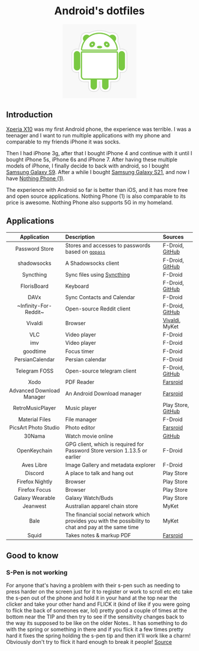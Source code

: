 <h1 align="center">Android's dotfiles</h1>

<p align="center">
    <img src="./banner.jpg" height="200px">
</p>

## Introduction

[Xperia X10](https://en.wikipedia.org/wiki/Sony_Ericsson_Xperia_X10) was my first Android phone, the experience was terrible.
I was a teenager and I want to run multiple applications with my phone and comparable to my friends iPhone it was socks.

Then I had iPhone 3g, after that I bought iPhone 4 and continue with it until I bought iPhone 5s, iPhone 6s and iPhone 7.
After having these multiple models of iPhone, I finally decide to back with android, so I bought [Samsung Galaxy S9](https://en.wikipedia.org/wiki/Samsung_Galaxy_S9).
After a while I bought [Samsung Galaxy S21](https://en.wikipedia.org/wiki/Samsung_Galaxy_S21), and now I have [Nothing Phone (1)](https://en.wikipedia.org/wiki/Nothing_Phone_1).

The experience with Android so far is better than iOS, and it has more free and open source applications.
Nothing Phone (1) is also comparable to its price is awesome. Nothing Phone also supports 5G in my homeland.

## Applications

|        Application        | Description                                                                                           | Sources                                                                             |
| :-----------------------: | :---------------------------------------------------------------------------------------------------- | :---------------------------------------------------------------------------------- |
|      Password Store       | Stores and accesses to passwords based on [`gopass`](https://github.com/gopasspw/)                    | F-Droid, [GitHub](https://github.com/android-password-store/Android-Password-Store) |
|        shadowsocks        | A Shadowsocks client                                                                                  | F-Droid, [GitHub](https://github.com/shadowsocks/shadowsocks-android)               |
|         Syncthing         | Sync files using [Syncthing](https://github.com/syncthing)                                            | F-Droid                                                                             |
|        FlorisBoard        | Keyboard                                                                                              | F-Droid, [GitHub](https://github.com/florisboard/florisboard)                       |
|           DAVx            | Sync Contacts and Calendar                                                                            | F-Droid                                                                             |
|   ~Infinity-For-Reddit~   | Open-source Reddit client                                                                             | F-Droid, [GitHub](https://github.com/Docile-Alligator/Infinity-For-Reddit)          |
|          Vivaldi          | Browser                                                                                               | [Vivaldi](https://vivaldi.com/android), MyKet                                       |
|            VLC            | Video player                                                                                          | F-Droid                                                                             |
|            imv            | Video player                                                                                          | F-Droid                                                                             |
|         goodtime          | Focus timer                                                                                           | F-Droid                                                                             |
|      PersianCalendar      | Persian calendar                                                                                      | F-Droid                                                                             |
|       Telegram FOSS       | Open-source telegram client                                                                           | F-Droid, [GitHub](https://github.com/Telegram-FOSS-Team/Telegram-FOSS)              |
|           Xodo            | PDF Reader                                                                                            | [Farsroid](https://www.farsroid.com/xodo-pdf-reader-annotator/)                     |
| Advanced Download Manager | An Android Download manager                                                                           | [Farsroid](https://www.farsroid.com/advanced-download-manager-pro/)                 |
|     RetroMusicPlayer      | Music player                                                                                          | Play Store, [GitHub](https://github.com/RetroMusicPlayer/RetroMusicPlayer)          |
|      Material Files       | File manager                                                                                          | F-Droid                                                                             |
|   PicsArt Photo Studio    | Photo editor                                                                                          | [Farsroid](https://www.farsroid.com/picsart-photo-studio/)                          |
|          30Nama           | Watch movie online                                                                                    | [GitHub](https://github.com/Mr30nama/30nama-Android)                                |
|       OpenKeychain        | GPG client, which is required for Password Store version 1.13.5 or earlier                            | F-Droid                                                                             |
|        Aves Libre         | Image Gallery and metadata explorer                                                                   | F-Droid                                                                             |
|          Discord          | A place to talk and hang out                                                                          | Play Store                                                                          |
|      Firefox Nightly      | Browser                                                                                               | Play Store                                                                          |
|       Firefox Focus       | Browser                                                                                               | Play Store                                                                          |
|      Galaxy Wearable      | Galaxy Watch/Buds                                                                                     | Play Store                                                                          |
|         Jeanwest          | Australian apparel chain store                                                                        | MyKet                                                                               |
|           Bale            | The financial social network which provides you with the possibility to chat and pay at the same time | MyKet                                                                               |
|           Squid           | Takes notes & markup PDF                                                                              | [Farsroid](https://www.farsroid.com/squid-premium-formerly-papyrus/)                |

## Good to know

### S-Pen is not working

For anyone that's having a problem with their s-pen such as needing to press harder on the screen just for it to register or work to scroll etc etc take the s-pen out of the phone and hold it in your hand
at the top near the clicker and take your other hand and FLICK it (kind of like if you were going to flick the back of someones ear, lol) pretty good a couple of times at the bottom near the TIP and then
try to see if the sensitivity changes back to the way its supposed to be like on the older Notes.. It has something to do with the spring or something in there and if you flick it a few times pretty hard
it fixes the spring holding the s-pen tip and then it'll work like a charm! Obviously don't try to flick it hard enough to break it people! [Source](https://xdaforums.com/t/s-pen-sensitivity-fix.4159589/)
